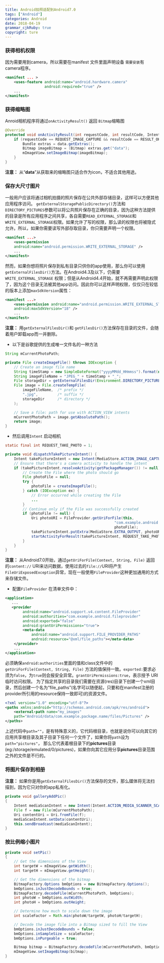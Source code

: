 ```yaml
---
title: Android拍照适配到Android7.0
tags: ["Android"]
categories: Android
date: 2018-04-19
grammar_cjkRuby: true
copyright: ture
---
```


### 获得相机权限

因为需要用到camera，所以需要在manifest 文件里面声明设备 `需要安装`有camera程序。
<!-- more -->

``` xml
<manifest ... >
    <uses-feature android:name="android.hardware.camera"
                  android:required="true" />
    ...
</manifest>
```

### 获得缩略图
Anroid相机程序将通过`onActivityResult()` 返回 `Bitmap`缩略图

``` java
@Override
protected void onActivityResult(int requestCode, int resultCode, Intent data){
    if (requestCode == REQUEST_IMAGE_CAPTURE && resultCode == RESULT_OK)     {
        Bundle extras = data.getExtras();
        Bitmap imageBitmap = (Bitmap) extras.get("data");
        mImageView.setImageBitmap(imageBitmap);
    }
}
```
**注意：** 从“**data**”从获取来的缩略图只适合作为icon，不适合其他用途。

### 保存大尺寸图片
一般用户应该将通过相机拍摄的照片保存在公共外部存储目录，这样可以方便其他应用程序访问。 `getExternalStoragePublicDirectory()`方法和 `DIRECTORY_PICTURES`参数可以将公共照片保存在正确的目录，因为这种方法提供的目录是所有应用程序之间共享，各自需要`READ_EXTERNAL_STORAGE`和`WRITE_EXTERNAL_STORAGE`权限。如果允许了写的权限，那么读的权限也将被隐式允许。所以，如果你需要读写外部存取目录，你只需要声明一个权限。


``` xml
<manifest ...>
    <uses-permission
	android:name="android.permission.WRITE_EXTERNAL_STORAGE" />
    ...
</manifest>
```
然而，如果你想将照片保存到私有目录只供你的app使用，那么你可以使用`getExternalFilesDir()`方法。在Android4.3及以下，仍需要`WRITE_EXTERNAL_STORAGE` 权限；但是从Android4.4开始，就不再需要声明此权限了，因为这个目录无法被其他app访问。因此你可以这样声明权限，仅仅只在较低的版本上添加`maxSdkVersion`属性：

``` xml
<manifest ...>
    <uses-permission android:name="android.permission.WRITE_EXTERNAL_STORAGE"
	android:maxSdkVersion="18" />
    ...
</manifest>
```
**注意：** 用`getExternalFilesDir()`和 `getFilesDir()`方法保存在目录的文件，会随着用户卸载app而一并删除。

 - 以下是谷歌提供的生成唯一文件名的一种方法

``` java
String mCurrentPhotoPath;

private File createImageFile() throws IOException {
    // Create an image file name
    String timeStamp = new SimpleDateFormat("yyyyMMdd_HHmmss").format(new Date());
    String imageFileName = "JPEG_" + timeStamp + "_";
    File storageDir = getExternalFilesDir(Environment.DIRECTORY_PICTURES);
    File image = File.createTempFile(
        imageFileName,  /* prefix */
        ".jpg",         /* suffix */
        storageDir      /* directory */
    );

    // Save a file: path for use with ACTION_VIEW intents
    mCurrentPhotoPath = image.getAbsolutePath();
    return image;
}
```

 - 然后调用`Intent` 启动相机

``` java
static final int REQUEST_TAKE_PHOTO = 1;

private void dispatchTakePictureIntent() {
    Intent takePictureIntent = new Intent(MediaStore.ACTION_IMAGE_CAPTURE);
    // Ensure that there's a camera activity to handle the intent
    if (takePictureIntent.resolveActivity(getPackageManager()) != null) {
        // Create the File where the photo should go
        File photoFile = null;
        try {
            photoFile = createImageFile();
        } catch (IOException ex) {
            // Error occurred while creating the File
            ...
        }
        // Continue only if the File was successfully created
        if (photoFile != null) {
            Uri photoURI = FileProvider.getUriForFile(this,
                                                  "com.example.android.fileprovider",
                                                  photoFile);
            takePictureIntent.putExtra(MediaStore.EXTRA_OUTPUT, photoURI);
            startActivityForResult(takePictureIntent, REQUEST_TAKE_PHOTO);
        }
    }
}
```
**注意：** 从Android7.0开始，通过`getUriForFile(Context, String, File)` 返回的`content://` URI来访问数据，使用过去的`file://`URI将产生`FileUriExposedException`异常，现在一般使用`FileProvider`这种更加通用的方式来存储文件。

 - 配置`FileProvider`
 在清单文件中：
``` xml
<application>
   ...
   <provider
        android:name="android.support.v4.content.FileProvider"
        android:authorities="com.example.android.fileprovider"
        android:exported="false"
        android:grantUriPermissions="true">
        <meta-data
            android:name="android.support.FILE_PROVIDER_PATHS"
            android:resource="@xml/file_paths"></meta-data>
    </provider>
    ...
</application>
```
必须确保`android:authorities`里面的值和class文件中的 `getUriForFile(Context, String, File)` 方法的值保持一致。`exported:`要求必须为`false`，为`true`则会报安全异常。`grantUriPermissions:true`，表示授予 URI 临时访问权限。
为了指定共享的目录我们需要在资源(res)目录下创建一个xml目录，然后创建一个名为“file_paths”(名字可以随便起，只要和在manifest注册的provider所引用的resource保持一致即可)的资源文件。

``` xml
<?xml version="1.0" encoding="utf-8"?>
<paths xmlns:android="http://schemas.android.com/apk/res/android">
    <external-path name="my_images"
	path="Android/data/com.example.package.name/files/Pictures" />
</paths>
```
上述代码中`path=""`，是有特殊意义的，它代码根目录，也就是说你可以向其它的应用共享根目录及其子目录下任何一个文件了，如果你将`path`设为`path="pictures"`， 
那么它代表着根目录下的**pictures**目录(eg:/storage/emulated/0/pictures)，如果你向其它应用分享**pictures**目录范围之外的文件是不行的。
### 将图片保存到相册
**注意：** 如果你是用`getExternalFilesDir()`方法保存的文件，那么媒体将无法扫描到，因为它只对你的app私有化。

``` java
private void galleryAddPic() 
{
    Intent mediaScanIntent = new Intent(Intent.ACTION_MEDIA_SCANNER_SCAN_FILE);
    File f = new File(mCurrentPhotoPath);
    Uri contentUri = Uri.fromFile(f);
    mediaScanIntent.setData(contentUri);
    this.sendBroadcast(mediaScanIntent);
}
```
### 按比例缩小图片

``` java
private void setPic() 
{
    // Get the dimensions of the View
    int targetW = mImageView.getWidth();
    int targetH = mImageView.getHeight();

    // Get the dimensions of the bitmap
    BitmapFactory.Options bmOptions = new BitmapFactory.Options();
    bmOptions.inJustDecodeBounds = true;
    BitmapFactory.decodeFile(mCurrentPhotoPath, bmOptions);
    int photoW = bmOptions.outWidth;
    int photoH = bmOptions.outHeight;

    // Determine how much to scale down the image
    int scaleFactor = Math.min(photoW/targetW, photoH/targetH);

    // Decode the image file into a Bitmap sized to fill the View
    bmOptions.inJustDecodeBounds = false;
    bmOptions.inSampleSize = scaleFactor;
    bmOptions.inPurgeable = true;

    Bitmap bitmap = BitmapFactory.decodeFile(mCurrentPhotoPath, bmOptions);
    mImageView.setImageBitmap(bitmap);
}
```


